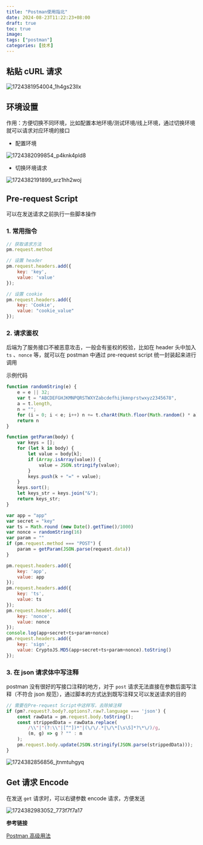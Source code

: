 ```yaml
---
title: "Postman使用指北"
date: 2024-08-23T11:22:23+08:00
draft: true
toc: true
image: 
tags: ["postman"] 
categories: [技术] 
---
```


## 粘贴 cURL 请求

![1724381954004_1h4gs23llx](https://pub-6bd5d0c20d254a3e9d8dea968e62938c.r2.dev/2024/8/1724381954004_1h4gs23llx)

## 环境设置

作用：方便切换不同环境，比如配置本地环境/测试环境/线上环境，通过切换环境就可以请求对应环境的接口

- 配置环境

![1724382099854_p4knk4pld8](https://pub-6bd5d0c20d254a3e9d8dea968e62938c.r2.dev/2024/8/1724382099854_p4knk4pld8)

- 切换环境请求

![1724382191899_srz1hh2woj](https://pub-6bd5d0c20d254a3e9d8dea968e62938c.r2.dev/2024/8/1724382191899_srz1hh2woj)

## Pre-request Script

可以在发送请求之前执行一些脚本操作

### 1. 常用指令

```js
// 获取请求方法
pm.request.method

// 设置 header
pm.request.headers.add({
    key: 'key',
    value: 'value'
});

// 设置 cookie
pm.request.headers.add({
    key: 'Cookie',
    value: "cookie_value"
});
```

### 2. 请求鉴权

后端为了服务接口不被恶意攻击，一般会有鉴权的校验，比如在 header 头中加入 `ts` 、`nonce` 等，就可以在 postman 中通过 pre-request script 统一封装起来进行调用

示例代码

```js
function randomString(e) {    
    e = e || 32;
    var t = "ABCDEFGHJKMNPQRSTWXYZabcdefhijkmnprstwxyz2345678",
    a = t.length,
    n = "";
    for (i = 0; i < e; i++) n += t.charAt(Math.floor(Math.random() * a));
    return n
}

function getParam(body) {
    var keys = [];
    for (let k in body) {
        let value = body[k];
        if (Array.isArray(value)) {
            value = JSON.stringify(value);
        }
        keys.push(k + "=" + value);
    }
    keys.sort();
    let keys_str = keys.join("&");
    return keys_str;
}

var app = "app"
var secret = "key"
var ts = Math.round (new Date().getTime()/1000)
var nonce = randomString(16)
var param = ""
if (pm.request.method === "POST") {
    param = getParam(JSON.parse(request.data))
}

pm.request.headers.add({
    key: 'app',
    value: app
});
pm.request.headers.add({
    key: 'ts',
    value: ts
});
pm.request.headers.add({
    key: 'nonce',
    value: nonce
});
console.log(app+secret+ts+param+nonce)
pm.request.headers.add({
    key: 'sign',
    value: CryptoJS.MD5(app+secret+ts+param+nonce).toString()
});
```

### 3. 在 json 请求体中写注释

postman 没有很好的写接口注释的地方，对于 `post` 请求无法直接在参数后面写注释（不符合 json 规范），通过脚本的方式达到既写注释又可以发送请求的目的

```js
// 需要在Pre-request Script中这样写，去除掉注释
if (pm?.request?.body?.options?.raw?.language === 'json') {
    const rawData = pm.request.body.toString();
    const strippedData = rawData.replace(
        /\\"|"(?:\\"|[^"])*"|(\/\/.*|\/\*[\s\S]*?\*\/)/g,
        (m, g) => g ? "" : m
    );
    pm.request.body.update(JSON.stringify(JSON.parse(strippedData)));
}
```

![1724382856856_jtnmtuhgyq](https://pub-6bd5d0c20d254a3e9d8dea968e62938c.r2.dev/2024/8/1724382856856_jtnmtuhgyq)

## Get 请求 Encode

在发送 `get` 请求时，可以右键参数 encode 请求，方便发送

![1724382983052_773f7f7a17](https://pub-6bd5d0c20d254a3e9d8dea968e62938c.r2.dev/2024/8/1724382983052_773f7f7a17)

**参考链接**

[Postman 高级用法](https://haofly.net/postman/)



